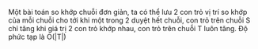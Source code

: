 Một bài toán so khớp chuỗi đơn giản, ta có thể lưu 2 con trỏ vị trí so khớp của mỗi chuỗi cho tới khi một trong 2 duyệt hết chuỗi, con trỏ trên chuỗi S chỉ tăng khi giá trị 2 con trỏ khớp nhau, con trỏ trên chuỗi T luôn tăng. 
Độ phức tạp là O(|T|)
